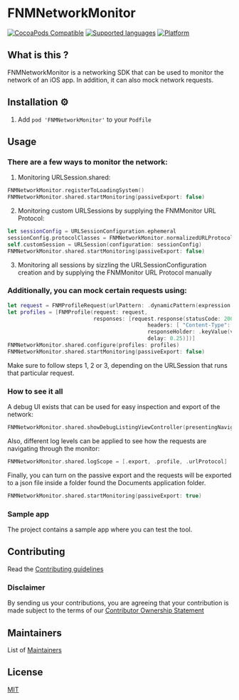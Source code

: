 
# FNMNetworkMonitor

[![CocoaPods Compatible](https://img.shields.io/badge/cocoapods-compatible-green.svg)]()
[![Supported languages](https://img.shields.io/badge/supported%20languages-swift-green.svg)]()
[![Platform](https://img.shields.io/badge/platform-ios-green.svg)]()

## What is this ?

FNMNetworkMonitor is a networking SDK that can be used to monitor the network of an iOS app. In addition, it can also mock network requests.

## Installation ⚙️

1. Add `pod 'FNMNetworkMonitor'` to your `Podfile`

## Usage

### There are a few ways to monitor the network:

1. Monitoring URLSession.shared:

```swift    
FNMNetworkMonitor.registerToLoadingSystem()
FNMNetworkMonitor.shared.startMonitoring(passiveExport: false)
```
    
2. Monitoring custom URLSessions by supplying the FNMMonitor URL Protocol:

```swift    
let sessionConfig = URLSessionConfiguration.ephemeral
sessionConfig.protocolClasses = FNMNetworkMonitor.normalizedURLProtocols()
self.customSession = URLSession(configuration: sessionConfig)
FNMNetworkMonitor.shared.startMonitoring(passiveExport: false)
```
3. Monitoring all sessions by sizzling the URLSessionConfiguration creation and by supplying the FNMMonitor URL Protocol manually

### Additionally, you can mock certain requests using:

```swift    
let request = FNMProfileRequest(urlPattern: .dynamicPattern(expression: "*farfetch.*robots"))
let profiles = [FNMProfile(request: request,
                           responses: [request.response(statusCode: 200,
                                            headers: [ "Content-Type": "application/json" ],
                                            responseHolder: .keyValue(value: [ "FieldA": 1 ])
                                            delay: 0.25)])]
FNMNetworkMonitor.shared.configure(profiles: profiles)
FNMNetworkMonitor.shared.startMonitoring(passiveExport: false)
```

Make sure to follow steps 1, 2 or 3, depending on the URLSession that runs that particular request.

### How to see it all

A debug UI exists that can be used for easy inspection and export of the network:

```swift    
FNMNetworkMonitor.shared.showDebugListingViewController(presentingNavigationController: self.navigationController)
```

Also, different log levels can be applied to see how the requests are navigating through the monitor:
```swift    
FNMNetworkMonitor.shared.logScope = [.export, .profile, .urlProtocol]
```

Finally, you can turn on the passive export and the requests will be exported to a json file inside a folder found the Documents application folder.

```swift    
FNMNetworkMonitor.shared.startMonitoring(passiveExport: true)
```

### Sample app

The project contains a sample app where you can test the tool.

## Contributing

Read the [Contributing guidelines](CONTRIBUTING.md)

### Disclaimer

By sending us your contributions, you are agreeing that your contribution is made subject to the terms of our [Contributor Ownership Statement](https://github.com/Farfetch/.github/blob/master/COS.md)

## Maintainers

List of [Maintainers](MAINTAINERS.md)


## License

[MIT](LICENSE)
